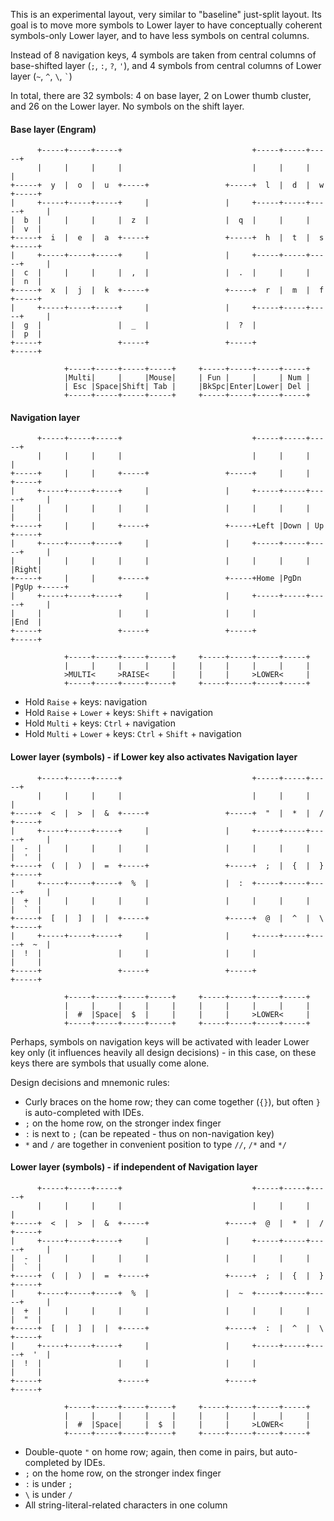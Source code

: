 This is an experimental layout, very similar to "baseline" just-split layout.
Its goal is to move more symbols to Lower layer to have conceptually coherent symbols-only Lower layer,
and to have less symbols on central columns.

Instead of 8 navigation keys, 4 symbols are taken from central columns of base-shifted layer (`;`, `:`, `?`, `'`),
and 4 symbols from central columns of Lower layer (`~`, `^`, `\`, `` ` ``)

In total, there are 32 symbols: 4 on base layer, 2 on Lower thumb cluster, and 26 on the Lower layer.
No symbols on the shift layer.

#### Base layer (Engram)

```
      +-----+-----+-----+                             +-----+-----+-----+
      |     |     |     |                             |     |     |     |
+-----+  y  |  o  |  u  +-----+                 +-----+  l  |  d  |  w  +-----+
|     +-----+-----+-----+     |                 |     +-----+-----+-----+     |
|  b  |     |     |     |  z  |                 |  q  |     |     |     |  v  |
+-----+  i  |  e  |  a  +-----+                 +-----+  h  |  t  |  s  +-----+
|     +-----+-----+-----+     |                 |     +-----+-----+-----+     |
|  c  |     |     |     |  ,  |                 |  .  |     |     |     |  n  |
+-----+  x  |  j  |  k  +-----+                 +-----+  r  |  m  |  f  +-----+
|     +-----+-----+-----+     |                 |     +-----+-----+-----+     |
|  g  |                 |  _  |                 |  ?  |                 |  p  |
+-----+                 +-----+                 +-----+                 +-----+

            +-----+-----+-----+-----+     +-----+-----+-----+-----+
            |Multi|     |     |Mouse|     | Fun |     |     | Num |
            | Esc |Space|Shift| Tab |     |BkSpc|Enter|Lower| Del |
            +-----+-----+-----+-----+     +-----+-----+-----+-----+
```

#### Navigation layer

```
      +-----+-----+-----+                             +-----+-----+-----+
      |     |     |     |                             |     |     |     |
+-----+     |     |     +-----+                 +-----+     |     |     +-----+
|     +-----+-----+-----+     |                 |     +-----+-----+-----+     |
|     |     |     |     |     |                 |     |     |     |     |     |
+-----+     |     |     +-----+                 +-----+Left |Down | Up  +-----+
|     +-----+-----+-----+     |                 |     +-----+-----+-----+     |
|     |     |     |     |     |                 |     |     |     |     |Right|
+-----+     |     |     +-----+                 +-----+Home |PgDn |PgUp +-----+
|     +-----+-----+-----+     |                 |     +-----+-----+-----+     |
|     |                 |     |                 |     |                 |End  |
+-----+                 +-----+                 +-----+                 +-----+

            +-----+-----+-----+-----+     +-----+-----+-----+-----+
            |     |     |     |     |     |     |     |     |     |
            >MULTI<     >RAISE<     |     |     |     >LOWER<     |
            +-----+-----+-----+-----+     +-----+-----+-----+-----+
```
* Hold `Raise` + keys:           navigation
* Hold `Raise` + `Lower` + keys: `Shift` + navigation
* Hold `Multi` + keys:           `Ctrl` + navigation
* Hold `Multi` + `Lower` + keys: `Ctrl` + `Shift` + navigation


#### Lower layer (symbols) - if Lower key also activates Navigation layer

```
      +-----+-----+-----+                             +-----+-----+-----+
      |     |     |     |                             |     |     |     |
+-----+  <  |  >  |  &  +-----+                 +-----+  "  |  *  |  /  +-----+
|     +-----+-----+-----+     |                 |     +-----+-----+-----+     |
|  -  |     |     |     |     |                 |     |     |     |     |  '  |
+-----+  (  |  )  |  =  +-----+                 +-----+  ;  |  {  |  }  +-----+
|     +-----+-----+-----+  %  |                 |  :  +-----+-----+-----+     |
|  +  |     |     |     |     |                 |     |     |     |     |  `  |
+-----+  [  |  ]  |  |  +-----+                 +-----+  @  |  ^  |  \  +-----+
|     +-----+-----+-----+     |                 |     +-----+-----+-----+  ~  |
|  !  |                 |     |                 |     |                 |     |
+-----+                 +-----+                 +-----+                 +-----+

            +-----+-----+-----+-----+     +-----+-----+-----+-----+
            |     |     |     |     |     |     |     |     |     |
            |  #  |Space|  $  |     |     |     |     >LOWER<     |
            +-----+-----+-----+-----+     +-----+-----+-----+-----+
```
Perhaps, symbols on navigation keys will be activated with leader Lower key only (it influences heavily all design decisions) -
in this case, on these keys there are symbols that usually come alone.

Design decisions and mnemonic rules:
* Curly braces on the home row; they can come together (`{}`), but often `}` is auto-completed with IDEs.
* `;` on the home row, on the stronger index finger
* `:` is next to `;` (can be repeated - thus on non-navigation key)
* `*` and `/` are together in convenient position to type `//`, `/*` and `*/`


#### Lower layer (symbols) - if independent of Navigation layer

```
      +-----+-----+-----+                             +-----+-----+-----+
      |     |     |     |                             |     |     |     |
+-----+  <  |  >  |  &  +-----+                 +-----+  @  |  *  |  /  +-----+
|     +-----+-----+-----+     |                 |     +-----+-----+-----+     |
|  -  |     |     |     |     |                 |     |     |     |     |  `  |
+-----+  (  |  )  |  =  +-----+                 +-----+  ;  |  {  |  }  +-----+
|     +-----+-----+-----+  %  |                 |  ~  +-----+-----+-----+     |
|  +  |     |     |     |     |                 |     |     |     |     |  "  |
+-----+  [  |  ]  |  |  +-----+                 +-----+  :  |  ^  |  \  +-----+
|     +-----+-----+-----+     |                 |     +-----+-----+-----+  '  |
|  !  |                 |     |                 |     |                 |     |
+-----+                 +-----+                 +-----+                 +-----+

            +-----+-----+-----+-----+     +-----+-----+-----+-----+
            |     |     |     |     |     |     |     |     |     |
            |  #  |Space|     |  $  |     |     |     >LOWER<     |
            +-----+-----+-----+-----+     +-----+-----+-----+-----+
```
* Double-quote `"` on home row; again, then come in pairs, but auto-completed by IDEs.
* `;` on the home row, on the stronger index finger
* `:` is under `;`
* `\` is under `/`
* All string-literal-related characters in one column
